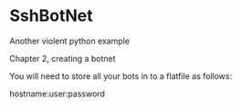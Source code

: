 SshBotNet
=========

Another violent python example

Chapter 2, creating a botnet

You will need to store all your bots in to a flatfile as follows:

hostname:user:password


